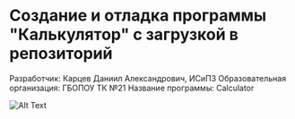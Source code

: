 # Создание и отладка программы "Калькулятор" с загрузкой в репозиторий
Разработчик: Карцев Даниил Александрович, ИСиП3
Образовательная организация: ГБОПОУ ТК №21
Название программы: Calculator

![Alt Text](https://github.com/youngkilla/my-images/blob/main/image.png?raw=true)
